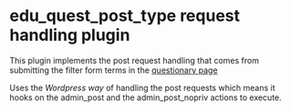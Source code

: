 # edu_quest_post_type request handling plugin

This plugin implements the post request handling that comes from submitting the filter form terms in the [questionary page](https://edu.ellak.gr/edu_quest_post_type)

Uses the *Wordpress way* of handling the post requests which means it hooks on the admin_post and the admin_post_nopriv actions to execute.
